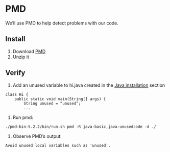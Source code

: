 # PMD

We’ll use PMD to help detect problems with our code. 


## Install

1. Download [PMD](http://pmd.sourceforge.net/)
1. Unzip it


## Verify

1. Add an unused variable to hi.java created in the [Java installation](tools/java_installation.md) section
```
class Hi {
    public static void main(String[] args) {
        String unused = “unused”;
        ...
```
1. Run pmd:
```
./pmd-bin-5.2.2/bin/run.sh pmd -R java-basic,java-unusedcode -d ./
```
1. Observe PMD’s output:
```
Avoid unused local variables such as 'unused'.
```